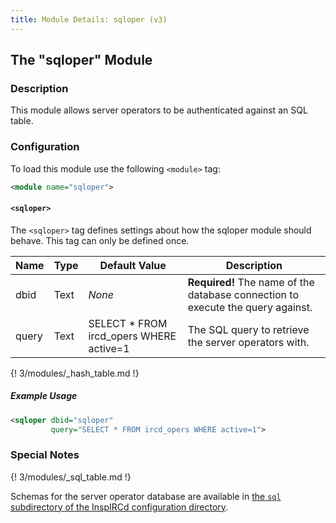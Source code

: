 ```yaml
---
title: Module Details: sqloper (v3)
---
```


## The "sqloper" Module

### Description

This module allows server operators to be authenticated against an SQL table.

### Configuration

To load this module use the following `<module>` tag:

```xml
<module name="sqloper">
```

#### `<sqloper>`

The `<sqloper>` tag defines settings about how the sqloper module should behave. This tag can only be defined once.

Name  | Type | Default Value                           | Description
----- | ---- | --------------------------------------- | -----------
dbid  | Text | *None*                                  | **Required!** The name of the database connection to execute the query against.
query | Text | SELECT * FROM ircd_opers WHERE active=1 | The SQL query to retrieve the server operators with.

{! 3/modules/_hash_table.md !}

##### Example Usage

```xml
<sqloper dbid="sqloper"
         query="SELECT * FROM ircd_opers WHERE active=1">
```

### Special Notes

{! 3/modules/_sql_table.md !}

Schemas for the server operator database are available in [the `sql` subdirectory of the InspIRCd configuration directory](https://github.com/inspircd/inspircd/tree/master/docs/sql).

